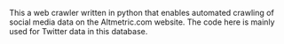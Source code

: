 This a web crawler written in python that enables automated crawling of social media data on the Altmetric.com website. The code here is mainly used for Twitter data in this database.
